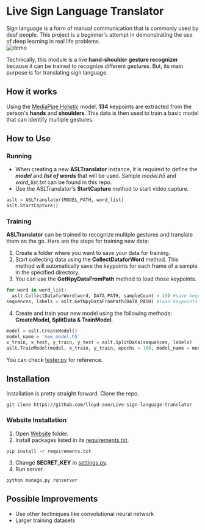 # Live Sign Language Translator
Sign language is a form of manual communication that is commonly used by deaf people. This project is a beginner's attempt in demonstrating the use of deep learning in real life problems. 
<br/>
![demo](https://user-images.githubusercontent.com/67902015/152925333-8fdfeab3-2218-4196-b091-82208350bdf6.gif)
<br/>

Technically, this module is a live **hand-shoulder gesture recognizer** because it can be trained to recognize different gestures. But, its main purpose is for translating sign language.


## How it works
Using the [MediaPipe Holistic](https://google.github.io/mediapipe/solutions/holistic.html) model, **134** keypoints are extracted from the person's **hands** and **shoulders**. This data is then used to train a basic model that can identify multiple gestures. 

## How to Use

### Running 
* When creating a new **ASLTranslator** instance, it is required to define the ***model*** and ***list of words*** that will be used. Sample _model.h5_ and _word_list.txt_ can be found in this repo.
* Use the ASLTranslator's **StartCapture** method to start video capture.

```python
aslt = ASLTranslator(MODEL_PATH, word_list)
aslt.StartCapture()
```
### Training
**ASLTranslator** can be trained to recognize multiple gestures and translate them on the go. Here are the steps for training new data:
1. Create a folder where you want to save your data for training.
2. Start collecting data using the **CollectDataforWord** method. This method will automatically save the keypoints for each frame of a sample in the specified directory.
3. You can use the **GetNpyDataFromPath** method to load those keypoints.
```python
for word in word_list:
  aslt.CollectDataforWord(word, DATA_PATH, sampleCount = 10) #save keypoints data for each word in the list
sequences, labels = aslt.GetNpyDataFromPath(DATA_PATH) #load keypoints data
```
4. Create and train your new model using the following methods: **CreateModel, SplitData & TrainModel**.
```python
model = aslt.CreateModel()
model_name = 'new_model.h5'
x_train, x_test, y_train, y_test = aslt.SplitData(sequences, labels)
aslt.TrainModel(model, x_train, y_train, epochs = 100, model_name = model_name)
```
You can check [tester.py](https://github.com/lloyd-axe/Live-sign-language-translator/blob/main/Code/tester.py) for reference.
## Installation
Installation is pretty straight forward. Clone the repo.
```git
git clone https://github.com/lloyd-axe/Live-sign-language-translator
```
### Website Installation
1. Open [Website](https://github.com/lloyd-axe/Live-sign-language-translator/tree/main/Website) folder.
2. Install packages listed in its [requirements.txt](https://github.com/lloyd-axe/Live-sign-language-translator/blob/main/Website/requirements.txt).
```
pip install -r requirements.txt
```
3. Change **SECRET_KEY** in [settings.py](https://github.com/lloyd-axe/Live-sign-language-translator/blob/main/Website/project_sigua/project_sigua/settings.py).
4. Run server.

```
python manage.py runserver
```

## Possible Improvements
* Use other techniques like convolutional neural network
* Larger training datasets
